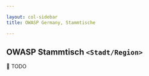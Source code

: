 ```yaml
---

layout: col-sidebar
title: OWASP Germany, Stammtische

---
```


## OWASP Stammtisch `<Stadt/Region>`

:wrench: TODO



